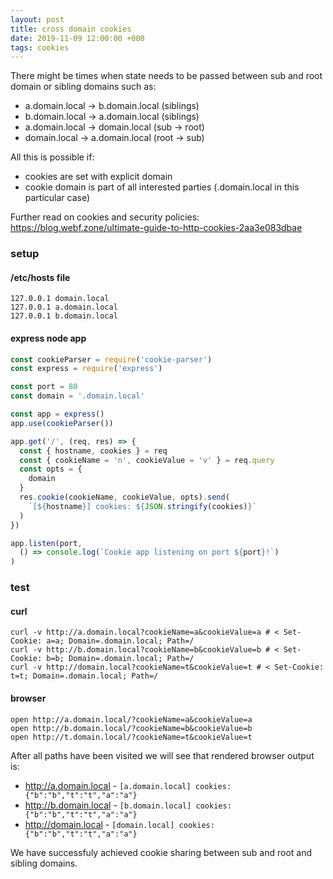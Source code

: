 ```yaml
---
layout: post
title: cross domain cookies
date: 2019-11-09 12:00:00 +000
tags: cookies
---
```


There might be times when state needs to be passed between sub and root domain or sibling domains such as:
* a.domain.local -> b.domain.local (siblings)
* b.domain.local -> a.domain.local (siblings)
* a.domain.local -> domain.local (sub -> root)
* domain.local -> a.domain.local (root -> sub)

All this is possible if:
* cookies are set with explicit domain
* cookie domain is part of all interested parties (.domain.local in this particular case)

Further read on cookies and security policies: https://blog.webf.zone/ultimate-guide-to-http-cookies-2aa3e083dbae

### setup

#### /etc/hosts file

```
127.0.0.1 domain.local
127.0.0.1 a.domain.local
127.0.0.1 b.domain.local
```

#### express node app

```javascript
const cookieParser = require('cookie-parser')
const express = require('express')

const port = 80
const domain = '.domain.local'

const app = express()
app.use(cookieParser())

app.get('/', (req, res) => {
  const { hostname, cookies } = req
  const { cookieName = 'n', cookieValue = 'v' } = req.query
  const opts = {
    domain
  }
  res.cookie(cookieName, cookieValue, opts).send(
    `[${hostname}] cookies: ${JSON.stringify(cookies)}`
  )
})

app.listen(port,
  () => console.log(`Cookie app listening on port ${port}!`)
)
```

### test

#### curl

```
curl -v http://a.domain.local?cookieName=a&cookieValue=a # < Set-Cookie: a=a; Domain=.domain.local; Path=/
curl -v http://b.domain.local?cookieName=b&cookieValue=b # < Set-Cookie: b=b; Domain=.domain.local; Path=/
curl -v http://domain.local?cookieName=t&cookieValue=t # < Set-Cookie: t=t; Domain=.domain.local; Path=/
```

#### browser

```
open http://a.domain.local/?cookieName=a&cookieValue=a
open http://b.domain.local/?cookieName=b&cookieValue=b
open http://t.domain.local/?cookieName=t&cookieValue=t
```

After all paths have been visited we will see that rendered browser output is:

* http://a.domain.local - `[a.domain.local] cookies: {"b":"b","t":"t","a":"a"}`
* http://b.domain.local - `[b.domain.local] cookies: {"b":"b","t":"t","a":"a"}`
* http://domain.local - `[domain.local] cookies: {"b":"b","t":"t","a":"a"}`

We have successfuly achieved cookie sharing between sub and root and sibling domains.
